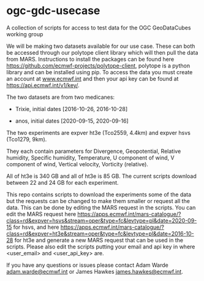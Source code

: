 # ogc-gdc-usecase
A collection of scripts for access to test data for the OGC GeoDataCubes working group

We will be making two datasets available for our use case. These can both be accessed through our polytope client library which will then pull the data from MARS. Instructions to install the packages can be found here https://github.com/ecmwf-projects/polytope-client, polytope is a python library and can be installed using pip. To access the data you must create an account at www.ecmwf.int and then your api key can be found at https://api.ecmwf.int/v1/key/. 

The two datasets are from two medicanes:

* Trixie, initial dates [2016-10-26,  2016-10-28]

* anos, initial dates [2020-09-15, 2020-09-16]

The two experiments are expver ht3e (Tco2559, 4.4km) and expver hsvs (Tco1279, 9km). 

They each contain parameters for Divergence, Geopotential, Relative humidity, Specific humidity, Temperature, U component of wind, V component of wind, Vertical velocity, Vorticity (relative).

All of ht3e  is 340 GB and all of ht3e is 85 GB.
The current scripts download between 22 and 24 GB for each experiment.

This repo contains scripts to download the experiments some of the data but the requests can be changed to make them smaller or request all the data. This can be done by editing the MARS request in the scripts. You can edit the MARS request here https://apps.ecmwf.int/mars-catalogue/?class=rd&expver=hsvs&stream=oper&type=fc&levtype=pl&date=2020-09-15 for hsvs, and here https://apps.ecmwf.int/mars-catalogue/?class=rd&expver=ht3e&stream=oper&type=fc&levtype=pl&date=2016-10-28 for ht3e and generate a new MARS request that can be used in the scripts.
Please also edit the scripts putting your email and api key in where <user_email> and <user_api_key> are.

If you have any questions or issues please contact Adam Warde adam.warde@ecmwf.int or James Hawkes james.hawkes@ecmwf.int.
